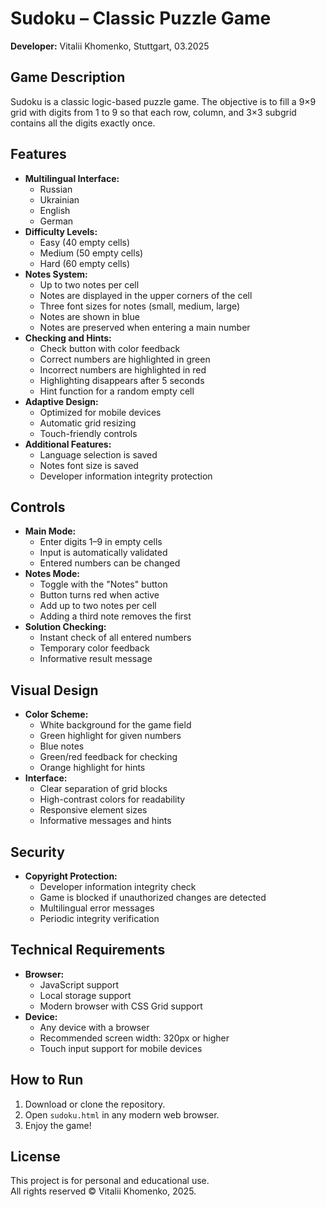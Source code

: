 # Sudoku – Classic Puzzle Game

**Developer:** Vitalii Khomenko, Stuttgart, 03.2025

## Game Description
Sudoku is a classic logic-based puzzle game. The objective is to fill a 9×9 grid with digits from 1 to 9 so that each row, column, and 3×3 subgrid contains all the digits exactly once.

## Features
- **Multilingual Interface:**
  - Russian
  - Ukrainian
  - English
  - German
- **Difficulty Levels:**
  - Easy (40 empty cells)
  - Medium (50 empty cells)
  - Hard (60 empty cells)
- **Notes System:**
  - Up to two notes per cell
  - Notes are displayed in the upper corners of the cell
  - Three font sizes for notes (small, medium, large)
  - Notes are shown in blue
  - Notes are preserved when entering a main number
- **Checking and Hints:**
  - Check button with color feedback
  - Correct numbers are highlighted in green
  - Incorrect numbers are highlighted in red
  - Highlighting disappears after 5 seconds
  - Hint function for a random empty cell
- **Adaptive Design:**
  - Optimized for mobile devices
  - Automatic grid resizing
  - Touch-friendly controls
- **Additional Features:**
  - Language selection is saved
  - Notes font size is saved
  - Developer information integrity protection

## Controls
- **Main Mode:**
  - Enter digits 1–9 in empty cells
  - Input is automatically validated
  - Entered numbers can be changed
- **Notes Mode:**
  - Toggle with the "Notes" button
  - Button turns red when active
  - Add up to two notes per cell
  - Adding a third note removes the first
- **Solution Checking:**
  - Instant check of all entered numbers
  - Temporary color feedback
  - Informative result message

## Visual Design
- **Color Scheme:**
  - White background for the game field
  - Green highlight for given numbers
  - Blue notes
  - Green/red feedback for checking
  - Orange highlight for hints
- **Interface:**
  - Clear separation of grid blocks
  - High-contrast colors for readability
  - Responsive element sizes
  - Informative messages and hints

## Security
- **Copyright Protection:**
  - Developer information integrity check
  - Game is blocked if unauthorized changes are detected
  - Multilingual error messages
  - Periodic integrity verification

## Technical Requirements
- **Browser:**
  - JavaScript support
  - Local storage support
  - Modern browser with CSS Grid support
- **Device:**
  - Any device with a browser
  - Recommended screen width: 320px or higher
  - Touch input support for mobile devices

## How to Run
1. Download or clone the repository.
2. Open `sudoku.html` in any modern web browser.
3. Enjoy the game!

## License
This project is for personal and educational use.  
All rights reserved © Vitalii Khomenko, 2025.
